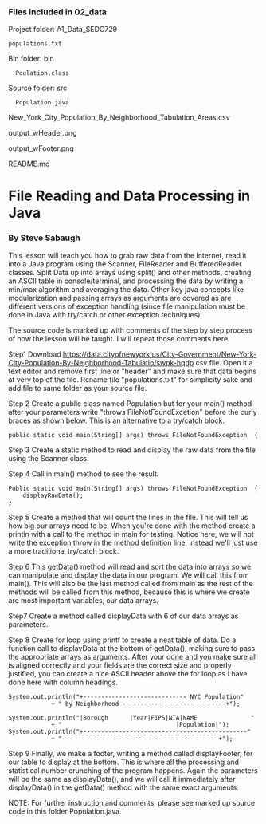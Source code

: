 ### Files included in 02_data
Project folder: A1_Data_SEDC729

    populations.txt 
  Bin folder: bin
  
      Poulation.class
  Source folder: src
  
      Population.java

New_York_City_Population_By_Neighborhood_Tabulation_Areas.csv

output_wHeader.png

output_wFooter.png

README.md

# File Reading and Data Processing in Java
### By Steve Sabaugh

This lesson will teach you how to grab raw data from the Internet, read 
it into a Java program using the Scanner, FileReader and BufferedReader
classes. Split Data up into arrays using split() and other methods, 
creating an ASCII table in console/terminal, and processing the data by
writing a min/max algorithm and averaging the data. Other key java concepts 
like modularization and passing arrays as arguments are covered as are 
different versions of exception handling (since file manipulation must be 
done in Java with try/catch or other exception techniques).

The source code is marked up with comments of the step by step process of 
how the lesson will be taught. I will repeat those comments here.

Step1 
Download https://data.cityofnewyork.us/City-Government/New-York-City-Population-By-Neighborhood-Tabulatio/swpk-hqdp
csv file. Open it a text editor and remove first line or "header"
and make sure that data begins at very top of the file. Rename 
file "populations.txt" for simplicity sake and add file to same folder
as your source file.

Step 2 
Create a public class named Population but for your main()
method after your parameters write "throws FileNotFoundExcetion" before
the curly braces as shown below. This is an alternative to a try/catch 
block.

	public static void main(String[] args) throws FileNotFoundException  {

Step 3 
Create a static method to read and display the raw data from
the file using the Scanner class.

Step 4
Call in main() method to see the result.

	Public static void main(String[] args) throws FileNotFoundException  {
		displayRawData();
	}

Step 5
Create a method that will count the lines in the file. This will tell
us how big our arrays need to be. When you're done with the method 
create a println with a call to the method in main for testing. 
Notice here, we will not write the exception throw in the method
definition line, instead we'll just use a more traditional try/catch
block.

Step 6
This getData() method will read and sort the data into arrays so we can
manipulate and display the data in our program. We will call this from 
main(). This will also be the last method called from main as the rest
of the methods will be called from this method, because this is where
we create are most important variables, our data arrays.

Step7
Create a method called displayData with 6 of our data arrays as
parameters.

Step 8
Create for loop using printf to create a neat table of data. Do a 
function call to displayData at the bottom of getData(), making sure
to pass the appropriate arrays as arguments. After your done and you 
make sure all is aligned correctly and your fields are the correct size 
and properly justified, you can create a nice ASCII header above the for 
loop as I have done here with column headings. 

	System.out.println("+----------------------------- NYC Population"
				+ " by Neighborhood -----------------------------+");
				
	System.out.println("|Borough      |Year|FIPS|NTA|NAME               "
				+ "                                |Population|");
	System.out.println("+----------------------------------------------"
				+ "--------------------------------------------+");

Step 9
Finally, we make a footer, writing a method called displayFooter, for our 
table to display at the bottom. This is where all the processing and 
statistical number crunching of the program happens. Again the parameters 
will be the same as displayData(), and we will call it immediately after 
displayData() in the getData() method with the same exact arguments.

NOTE: For further instruction and comments, please see marked up
source code in this folder Population.java.
